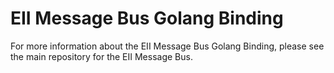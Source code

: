 # EII Message Bus Golang Binding

For more information about the EII Message Bus Golang Binding, please see the
main repository for the EII Message Bus.
